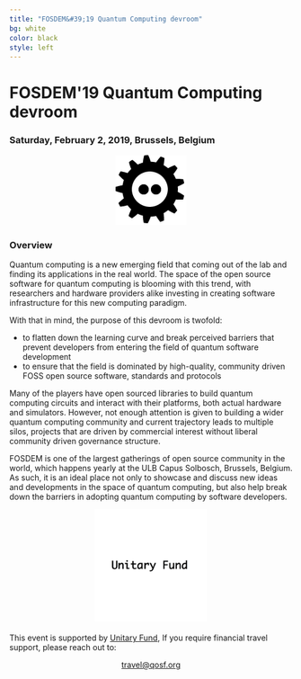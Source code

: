 ```yaml
---
title: "FOSDEM&#39;19 Quantum Computing devroom"
bg: white
color: black
style: left
---
```


# FOSDEM&#39;19 Quantum Computing devroom

<div style="text-align:center;">
  <span class="fa-stack subtlecircle" style="font-size:64px; background:rgba(0,128,0,0.1)">
    <i class="fa fa-circle fa-stack-2x text-white"></i>
    <i class="fa fa-server fa-stack-1x text-green"></i>
  </span>
</div>

### Saturday, February 2, 2019, Brussels, Belgium

<div style="text-align:center;">
  <a href="https://fosdem.org/2019"><img src="img/fosdem-logo.png"/></a>
</div>


### Overview

Quantum computing is a new emerging field that coming out of the lab and
finding its applications in the real world. The space of the open source
software for quantum computing is blooming with this trend, with researchers
and hardware providers alike investing in creating software infrastructure
for this new computing paradigm.

With that in mind, the purpose of this devroom is twofold:

- to flatten down the learning curve and break perceived barriers that prevent
  developers from entering the field of quantum software development
- to ensure that the field is dominated by high-quality, community driven FOSS
  open source software, standards and protocols

Many of the players have open sourced libraries to build quantum computing
circuits and interact with their platforms, both actual hardware and simulators.
However, not enough attention is given to building a wider quantum computing
community and current trajectory leads to multiple silos, projects that are
driven by commercial interest without liberal community driven governance
structure.

FOSDEM is one of the largest gatherings of open source community in the world,
which happens yearly at the ULB Capus Solbosch, Brussels, Belgium. As such, it
is an ideal place not only to showcase and discuss new ideas and developments
in the space of quantum computing, but also help break down the barriers in
adopting quantum computing by software developers.

<div style="text-align:center;">
  <a href="https://unitary.fund/"><img src="img/unitary.jpg" width="200px"/></a>
</div>

</br>
This event is supported by <a href="https://unitary.fund/">Unitary Fund</a>, If you require financial travel
support, please reach out to:

<p align='center'><a href="mailto:travel@qosf.org">travel@qosf.org</a></p>
